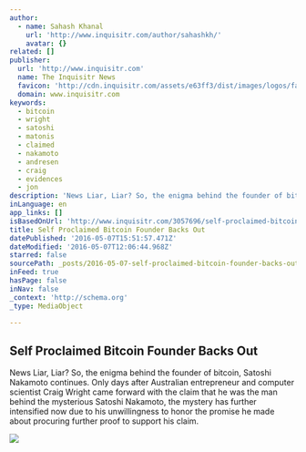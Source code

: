 ```yaml
---
author:
  - name: Sahash Khanal
    url: 'http://www.inquisitr.com/author/sahashkh/'
    avatar: {}
related: []
publisher:
  url: 'http://www.inquisitr.com'
  name: The Inquisitr News
  favicon: 'http://cdn.inquisitr.com/assets/e63ff3/dist/images/logos/favicon.ico'
  domain: www.inquisitr.com
keywords:
  - bitcoin
  - wright
  - satoshi
  - matonis
  - claimed
  - nakamoto
  - andresen
  - craig
  - evidences
  - jon
description: 'News Liar, Liar? So, the enigma behind the founder of bitcoin, Satoshi Nakamoto continues. Only days after Australian entrepreneur and computer scientist Craig Wright came forward with the claim that he was the man behind the mysterious Satoshi Nakamoto, the mystery has further intensified now due to his unwillingness to honor the promise he made about procuring further proof to support his claim.'
inLanguage: en
app_links: []
isBasedOnUrl: 'http://www.inquisitr.com/3057696/self-proclaimed-bitcoin-founder-backs-out/'
title: Self Proclaimed Bitcoin Founder Backs Out
datePublished: '2016-05-07T15:51:57.471Z'
dateModified: '2016-05-07T12:06:44.968Z'
starred: false
sourcePath: _posts/2016-05-07-self-proclaimed-bitcoin-founder-backs-out.md
inFeed: true
hasPage: false
inNav: false
_context: 'http://schema.org'
_type: MediaObject

---
```

<article style=""><h1>Self Proclaimed Bitcoin Founder Backs Out</h1><p>News Liar, Liar? So, the enigma behind the founder of bitcoin, Satoshi Nakamoto continues. Only days after Australian entrepreneur and computer scientist Craig Wright came forward with the claim that he was the man behind the mysterious Satoshi Nakamoto, the mystery has further intensified now due to his unwillingness to honor the promise he made about procuring further proof to support his claim.</p><img src="http://cdn.inquisitr.com/wp-content/uploads/2016/05/Bitcoins.jpg" /></article>